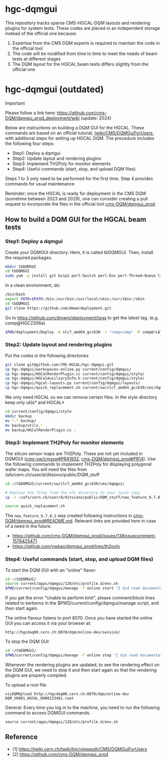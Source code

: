 # hgc-dqmgui

This repository tracks sparse CMS-HGCAL-DQM layouts and rendering plugins for system tests. These codes are placed in an independent storage instead of the official one because:

1. Expertise from the CMS DQM experts is required to maintain the code in the official tool
2. The code will be modified from time to time to meet the needs of beam tests at different stages
3. The DQM layout for the HGCAL beam tests differs slightly from the official one

# hgc-dqmgui (outdated)
> [!IMPORTANT]
> Please follow a link here: https://github.com/cms-DQM/dqmgui_prod_deployment/wiki (update: 2024)

Below are instructions on building a DQM GUI for the HGCAL. These commands are based on an official tutorial, [twiki/CMS/DQMGuiForUsers](https://twiki.cern.ch/twiki/bin/viewauth/CMS/DQMGuiForUsers), with additional steps for setting up HGCAL DQM. The procedure includes the following four steps:

- Step1: Deploy a dqmgui
- Step2: Update layout and rendering plugins
- Step3: Implement TH2Poly for monitor elements
- Step4: Useful commands (start, stop, and upload DQM files)

Steps 1 to 3 only need to be performed for the first time. Step 4 provides commands for usual maintenance.

Reminder: once the HGCAL is ready for deployment in the CMS DQM (sometime between 2023 and 2029), one can consider creating a pull request to incorporate the files in the official tool [cms-DQM/dqmgui_prod](https://github.com/cms-DQM/dqmgui_prod).

## How to build a DQM GUI for the HGCAL beam tests

### Step1: Deploy a dqmgui
Create your DQMGUI directory. Here, it is called tbDQMGUI. Then, install the required packages.
```bash
mkdir tbDQMGUI
cd tbDQMGUI
sudo yum -y install git bzip2 perl-Switch perl-Env perl-Thread-Queue libXpm-devel libXmu libXext-devel mesa-libGLU-devel libXinerama libXi libXft-devel libXrandr libXcursor zsh tk perl-ExtUtils-Embed compat-libstdc++-33
```

In a clean environment, do:
```bash
/bin/bash
export PATH=$PATH:/bin:/usr/bin:/usr/local/sbin:/usr/sbin:/sbin
cd tbDQMGUI
git clone https://github.com/dmwm/deployment.git
```

Go to https://github.com/dmwm/deployment/tags to get the latest tag. (e.g. comp@HGC2306a)
```bash
$PWD/deployment/Deploy -A slc7_amd64_gcc630 -r "comp=comp" -R comp@<LATESTTAG> -t MYDEV -s "prep sw post" $PWD dqmgui/bare
```

### Step2: Update layout and rendering plugins
Put the codes in the following directories
```bash
git clone git@github.com:CMS-HGCAL/hgc-dqmgui.git
cp hgc-dqmgui/workspaces-online.py current/config/dqmgui/
cp hgc-dqmgui/HGCalRenderPlugin.cc current/config/dqmgui/style/
cp hgc-dqmgui/HGCalAuxiliaryInfo.h current/config/dqmgui/style/
cp hgc-dqmgui/hgcal-layouts.py current/config/dqmgui/layouts/
cp hgc-dqmgui/quick_replacement.sh current/sw/slc7_amd64_gcc630/cms/dqmgui/ # for Step3
```

We only need HGCAL so we can remove certain files. In the style directory keep only utils\* and HGCAL\*
```bash
cd current/config/dqmgui/style
mkdir backup
mv *.* backup/
mv backup/utils.* .
mv backup/HGCalRenderPlugin.cc .
```

### Step3: Implement TH2Poly for monitor elements
The silicon sensor maps are TH2Poly. These are not yet included in DQMGUI ([cms-sw/cmssw#PR41932](https://github.com/cms-sw/cmssw/pull/41932), [cms-DQM/dqmgui_prod#PR14](https://github.com/cms-DQM/dqmgui_prod/pull/14)). Use the following commands to implement TH2Poly for displaying polygonal wafer maps. You will need the files from /afs/cern.ch/user/d/ditsiono/public/DQM_stuff

```bash
cd ~/tbDQMGUI/current/sw/slc7_amd64_gcc630/cms/dqmgui/

# Replace the files from the afs directory to your local copy
cp -r </afs/cern.ch/user/d/ditsiono/public/DQM_stuff/new_feature_9.7.8.2/> .

source quick_replacement.sh
```

The `new_feature_9.7.8.2` was created following instructions in [cms-DQM/dqmgui_prod#README.md](https://github.com/cms-DQM/dqmgui_prod/blob/index128/README.md). Relevant links are provided here in case of a need in the future.
- https://github.com/cms-DQM/dqmgui_prod/issues/13#issuecomment-1576425471
- https://github.com/ywkao/dqmgui_prod/tree/th2poly

### Step4: Useful commands (start, stop, and upload DQM files)
To start the DQM GUI with an "online" flavor:
```bash
cd ~/tbDQMGUI/
source current/apps/dqmgui/128/etc/profile.d/env.sh
$PWD/current/config/dqmgui/manage -f online start "I did read documentation"
```

If you get the error "Unable to perform kinit", please comment/block lines related to kerberos in the $PWD/current/config/dqmgui/manage script, and then start again.

The online flavour listens to port 8070. Once you have started the online GUI you can access it via your browser at:
```
http://hgcdaq00.cern.ch:8070/dqm/online-dev/session/
```

To stop the DQM GUI:
```bash
cd ~/tbDQMGUI/
$PWD/current/config/dqmgui/manage -f online stop "I did read documentation"
```

Whenever the rendering plugins are updated, to see the rendering effect on the DQM GUI, we need to stop it and then start again so that the rendering plugins are properly compiled.

To upload a root file:
```
visDQMUpload http://hgcdaq00.cern.ch:8070/dqm/online-dev DQM_V0001_HGCAL_R000123481.root
```

General: Every time you log in to the machine, you need to run the following command to access DQMGUI commands.
```
source current/apps/dqmgui/128/etc/profile.d/env.sh
```


## Reference
- [1] https://twiki.cern.ch/twiki/bin/viewauth/CMS/DQMGuiForUsers
- [2] https://github.com/cms-DQM/dqmgui_prod
